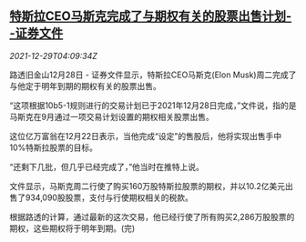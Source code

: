 <!--1640752262000-->
[特斯拉CEO马斯克完成了与期权有关的股票出售计划--证券文件](https://cn.reuters.com/article/tesla-ceo-musk-stocks-1229-idCNKBS2J807X)
------

<div><i>2021-12-29T04:09:34Z</i></div><p>路透旧金山12月28日 - 证券文件显示，特斯拉CEO马斯克(Elon Musk)周二完成了与他定于明年到期的期权有关的股票出售。</p><p>“这项根据10b5-1规则进行的交易计划已于2021年12月28日完成，”文件说，指的是马斯克在9月通过一项交易计划设置的期权相关股票出售。</p><p>这位亿万富翁在12月22日表示，当他完成“设定”的售股后，他将实现出售手中10%特斯拉股票的目标。</p><p>“还剩下几批，但几乎已经完成了，”他当时在推特上说。</p><p>文件显示，马斯克周二行使了购买160万股特斯拉股票的期权，并以10.2亿美元出售了934,090股股票，支付与行使期权相关的税款。</p><p>根据路透的计算，通过最新的这次交易，他已经行使了所有购买2,286万股股票的期权，这些期权将于明年到期。(完)</p>
